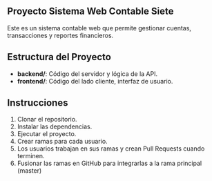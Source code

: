 ## Proyecto Sistema Web Contable Siete

Este es un sistema contable web que permite gestionar cuentas, transacciones y reportes financieros.

## Estructura del Proyecto
- **backend/**: Código del servidor y lógica de la API.
- **frontend/**: Código del lado cliente, interfaz de usuario.

## Instrucciones
1. Clonar el repositorio.
2. Instalar las dependencias.
3. Ejecutar el proyecto.
4. Crear ramas para cada usuario.
5. Los usuarios trabajan en sus ramas y crean Pull Requests cuando terminen.
6. Fusionar las ramas en GitHub para integrarlas a la rama principal (master)
